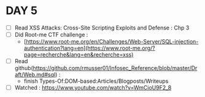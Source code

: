 # DAY 5

* [ ] Read  XSS Attacks: Cross-Site Scripting Exploits and Defense : Chp 3
* [ ] Did Root-me CTF challenge :
  * [https://www.root-me.org/en/Challenges/Web-Server/SQL-injection-authentication?lang=en](https://www.root-me.org/?page=recherche&lang=en&recherche=xss)
* [ ] Read github(https://github.com/rmusser01/Infosec_Reference/blob/master/Draft/Web.md#sql) :
  * finish Types-Of:DOM-based:Articles/Blogposts/Writeups
* [ ] Watched : [https://www.youtube.com/watch?v=WmCioU9F2_8 ](https://www.youtube.com/watch?v=NACzUg2z4aY)
